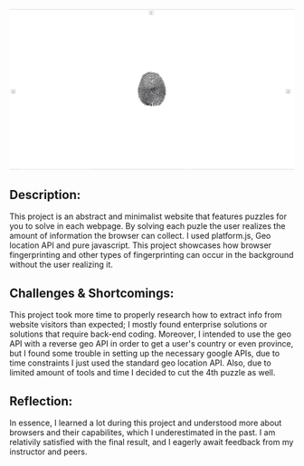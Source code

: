 ![Website screenshot](screenshot.png)


## Description:

This project is an abstract and minimalist website that features puzzles for you to solve in each webpage. By solving each puzle the user realizes the amount of information the browser can collect. I used platform.js, Geo location API and pure javascript. This project showcases how browser fingerprinting and other types of fingerprinting can occur in the background without the user realizing it.




## Challenges & Shortcomings:

This project took more time to properly research how to extract info from website visitors than expected; I mostly found enterprise solutions or solutions that require back-end coding. Moreover, I intended to use the geo API with a reverse geo API in order to get a user's country or even province, but I found some trouble in setting up the necessary google APIs, due to time constraints I just used the standard geo location API. Also, due to limited amount of tools and time I decided to cut the 4th puzzle as well.   


## Reflection:

In essence, I learned a lot during this project and understood more about browsers and their capabilites, which I underestimated in the past. I am relativily satisfied with the final result, and I eagerly await feedback from my instructor and peers.
